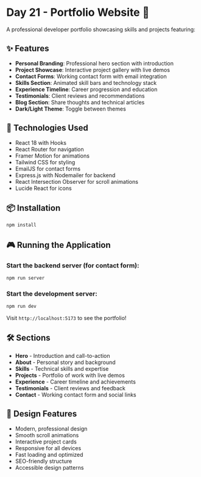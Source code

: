 # Day 21 - Portfolio Website 💼

A professional developer portfolio showcasing skills and projects featuring:

## ✨ Features

- **Personal Branding**: Professional hero section with introduction
- **Project Showcase**: Interactive project gallery with live demos
- **Contact Forms**: Working contact form with email integration
- **Skills Section**: Animated skill bars and technology stack
- **Experience Timeline**: Career progression and education
- **Testimonials**: Client reviews and recommendations
- **Blog Section**: Share thoughts and technical articles
- **Dark/Light Theme**: Toggle between themes

## 🚀 Technologies Used

- React 18 with Hooks
- React Router for navigation
- Framer Motion for animations
- Tailwind CSS for styling
- EmailJS for contact forms
- Express.js with Nodemailer for backend
- React Intersection Observer for scroll animations
- Lucide React for icons

## 📦 Installation

```bash
npm install
```

## 🎮 Running the Application

### Start the backend server (for contact form):
```bash
npm run server
```

### Start the development server:
```bash
npm run dev
```

Visit `http://localhost:5173` to see the portfolio!

## 🛠️ Sections

- **Hero** - Introduction and call-to-action
- **About** - Personal story and background
- **Skills** - Technical skills and expertise
- **Projects** - Portfolio of work with live demos
- **Experience** - Career timeline and achievements
- **Testimonials** - Client reviews and feedback
- **Contact** - Working contact form and social links

## 🎨 Design Features

- Modern, professional design
- Smooth scroll animations
- Interactive project cards
- Responsive for all devices
- Fast loading and optimized
- SEO-friendly structure
- Accessible design patterns
